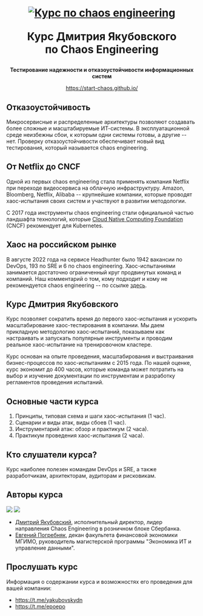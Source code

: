 <h1 align="center">
  <a href="https://start-chaos.github.io/">
  <img src="https://avatars.githubusercontent.com/u/111044530?s=200&v=4" alt="Курс по chaos engineering">
  </a>  

  Курс Дмитрия Якубовского  
  по Chaos Engineering
</h1>

<div align="center">
  
**Тестирование надежности и отказоустойчивости информационных систем**

<https://start-chaos.github.io/>
  
</div>

## Отказоустойчивость

Микросервисные и распределенные архитектуры позволяют создавать более сложные и масштабируемые ИТ-системы.
В эксплуатационной среде неизбежны сбои, к которым одни системы готовы, а другие -- нет. 
Проверку отказоустойчивости обеспечивает новый вид тестирования, который называется chaos engineering.

## От Netflix до CNCF

Одной из первых chaos engineering стала применять компания Netflix при переходе видеосервиса на облачную инфраструктуру.
Amazon, Bloomberg, Netflix, Alibaba -- крупнейшие компании, которые проводят хаос-испытания своих систем 
и участвуют в развитии методологии.

С 2017 года инструменты chaos engineering стали официальной частью ландшафта технологий, 
которые [Cloud Native Computing Foundation](https://www.cncf.io/) (CNCF) рекомендует для Kubernetes.

## Хаос на российском рынке

В августе 2022 года на сервисе Headhunter было 1942 вакансии по DevOps, 193 по SRE и 6 по chaos engineering. 
Хаос-испытаниями занимается достаточно ограниченный круг продвинутых команд и компаний.
Наш комментарий о том, кому подходит и кому не рекомендуется chaos engineering -- по ссылке [здесь](scope.md).

## Курс Дмитрия Якубовского

Курс позволяет сократить время до первого хаос-испытания и ускорить масштабирование хаос-тестирования в компании. 
Мы даем прикладную методологию хаос-испытаний, показываем как настраивать и запускать популярные инструменты
и проводим реальное хаос-испытание на тренировочном кластере.

Курс основан на опыте проведения, масштабирования и выстраивания бизнес-процессов по хаос-испытаниям с 2015 года. 
По нашей оценке, курс экономит до 400 часов, которые команда может потратить на выбор и изучение документации по инструментам
и разработку регламентов проведения испытаний.

## Основные части курса

1. Принципы, типовая схема и шаги хаос-испытания (1 час).
2. Сценарии и виды атак, виды сбоев (1 час).
3. Инструментарий атак: обзор и практикум (2 часа).
4. Практикум проведения хаос-испытания (2 часа).

## Кто слушатели курса?

Курс наиболее полезен командам DevOps и SRE, а также разработчикам, архитекторам, аудиторам и рисковикам.

## Авторы курса 

[dy]: https://images.weserv.nl/?url=https://avatars.githubusercontent.com/u/17800175&h=200&w=200&fit=cover&mask=circle&maxage=7d

[ep]: https://images.weserv.nl/?url=https://avatars.githubusercontent.com/u/9265326&h=200&w=200&fit=cover&mask=circle&maxage=7d

[ep2]: https://images.weserv.nl/?url=https://github.com/start-chaos/start-chaos.github.io/blob/main/ep_avatar.jpg?raw=true&h=200&w=200&fit=cover&mask=circle&maxage=7d

![][dy] ![][ep2]

- [Дмитрий Якубовский](https://github.com/dyakubovsky), исполнительный директор, лидер направления Chaos Engineering в розничном блоке Сбербанка.
- [Евгений Погребняк](https://github.com/epogrebnyak/), декан факультета финансовой экономики МГИМО, руководитель магистерской программы "Экономика ИТ и управление данными". 

## Прослушать курс 

Информация о содержании курса и возможностях его проведения для вашей компании:

- <https://t.me/yakubovskydn>
- <https://t.me/epoepo>



